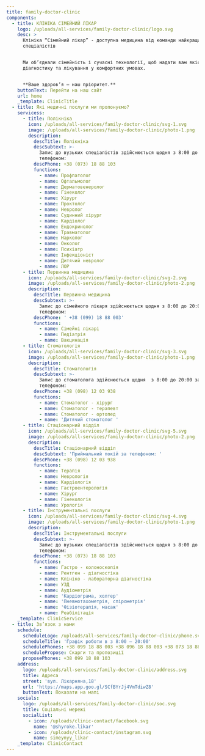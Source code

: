 ```yaml
---
title: family-doctor-clinic
components:
  - title: КЛІНІКА СІМЕЙНИЙ ЛІКАР
    logo: /uploads/all-services/family-doctor-clinic/logo.svg
    desc: >
      Клініка “Сімейний лікар” - доступна медицина від команди найкращих
      спеціалістів


      Ми об’єднали сімейність і сучасні технології, щоб надати вам якісну
      діагностику та лікування у комфортних умовах.


      **Ваше здоров’я – наш пріоритет.**
    buttonText: Перейти на наш сайт
    url: home
    _template: ClinicTitle
  - title: Які медичні послуги ми пропонуємо?
    servicess:
      - title: Полікніка
        icon: /uploads/all-services/family-doctor-clinic/svg-1.svg
        image: /uploads/all-services/family-doctor-clinic/photo-1.png
        description:
          descTitle: Полікніка
          descSubtext: >-
            Запис до вузьких спеціалістів здійснюється щодня з 8:00 до 20:00 за
            телефоном: 
          descPhone: +38 (073) 18 88 103
          functions:
            - name: Профпатолог
            - name: Офтальмолог
            - name: Дерматовенеролог
            - name: Гінеколог
            - name: Хірург
            - name: Проктолог
            - name: Невролог
            - name: Судинний хірург
            - name: Кардіолог
            - name: Ендокринолог
            - name: Травматолог
            - name: Нарколог
            - name: Онколог
            - name: Психіатр
            - name: Інфекціоніст
            - name: Дитячий невролог
            - name: ЛОР
      - title: Первинна медицина
        icon: /uploads/all-services/family-doctor-clinic/svg-2.svg
        image: /uploads/all-services/family-doctor-clinic/photo-2.png
        description:
          descTitle: Первинна медицина
          descSubtext: >-
            Запис до сімейного лікаря здійснюється щодня з 8:00 до 20:00 за
            телефоном:
          descPhone: ' +38 (099) 18 88 003'
          functions:
            - name: Сімейні лікарі
            - name: Педіатрія
            - name: Вакцинація
      - title: Стоматологія
        icon: /uploads/all-services/family-doctor-clinic/svg-3.svg
        image: /uploads/all-services/family-doctor-clinic/photo-1.png
        description:
          descTitle: Стоматологія
          descSubtext: >-
            Запис до стоматолога здійснюється щодня  з 8:00 до 20:00 за
            телефоном: 
          descPhone: +38 (098) 12 03 938
          functions:
            - name: Стоматолог - хірург
            - name: Стоматолог - терапевт
            - name: Стоматолог - ортопед
            - name: 'Дитячий стоматолог '
      - title: Стаціонарний відділ
        icon: /uploads/all-services/family-doctor-clinic/svg-5.svg
        image: /uploads/all-services/family-doctor-clinic/photo-2.png
        description:
          descTitle: Стаціонарний відділ
          descSubtext: 'Приймальний покій за телефоном: '
          descPhone: +38 (098) 12 03 938
          functions:
            - name: Терапія
            - name: Неврологія
            - name: Кардіологія
            - name: Гастроентерологія
            - name: Хірург
            - name: Гінекологія
            - name: Урологія
      - title: Інструментальні послуги
        icon: /uploads/all-services/family-doctor-clinic/svg-4.svg
        image: /uploads/all-services/family-doctor-clinic/photo-1.png
        description:
          descTitle: Інструментальні послуги
          descSubtext: >-
            Запис до вузьких спеціалістів здійснюється щодня з 8:00 до 20:00 за
            телефоном: 
          descPhone: +38 (073) 18 88 103
          functions:
            - name: Гастро - колоноскопія
            - name: Рентген - діагностіка
            - name: Клініко - лабораторна діагностіка
            - name: УЗД
            - name: Аудіометрія
            - name: 'Кардіограма, холтер'
            - name: 'Пневмотахометрія, спірометрія'
            - name: 'Фізіотерапія, масаж'
            - name: Реабілітація
    _template: ClinicService
  - title: Зв’язок з нами
    schedule:
      scheduleLogo: /uploads/all-services/family-doctor-clinic/phone.svg
      scheduleTitle: 'Графік роботи в з 8:00 – 20:00'
      schedulePhones: +38 099 18 88 003 +38 096 18 88 003 +38 073 18 88 003
      schedulePropose: Скарги та пропозиції
      proposePhones: +38 099 18 88 103
    address:
      logo: /uploads/all-services/family-doctor-clinic/address.svg
      title: Адреса
      street: 'вул. Лікарняна,18'
      url: 'https://maps.app.goo.gl/SCfBYrJj4VmTdiwZ8'
      buttonText: Показати на мапі
    socials:
      logo: /uploads/all-services/family-doctor-clinic/soc.svg
      title: Соціальні мережі
      socialList:
        - icon: /uploads/clinic-contact/facebook.svg
          name: '@shyroke.likar'
        - icon: /uploads/clinic-contact/instagram.svg
          name: simeynyy_likar
    _template: ClinicContact
---
```


